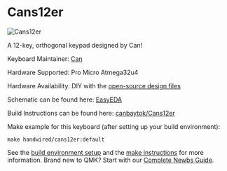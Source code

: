 # Cans12er
![Cans12er](https://i.imgur.com/ZsO6QSI.jpg)

A 12-key, orthogonal keypad designed by Can!

Keyboard Maintainer: [Can](https://github.com/canbaytok)

Hardware Supported: Pro Micro Atmega32u4

Hardware Availability: DIY with the [open-source design files](https://github.com/canbaytok/Cans12er)

Schematic can be found here: [EasyEDA](https://easyeda.com/senordoenermann/mediapad)

Build Instructions can be found here: [canbaytok/Cans12er](https://github.com/canbaytok/Cans12er)

Make example for this keyboard (after setting up your build environment):

    make handwired/cans12er:default

See the [build environment setup](https://docs.qmk.fm/#/getting_started_build_tools) and the [make instructions](https://docs.qmk.fm/#/getting_started_make_guide) for more information. Brand new to QMK? Start with our [Complete Newbs Guide](https://docs.qmk.fm/#/newbs).
